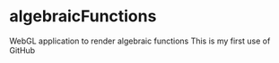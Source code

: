 # algebraicFunctions
WebGL application to render algebraic functions
This is my first use of GitHub
